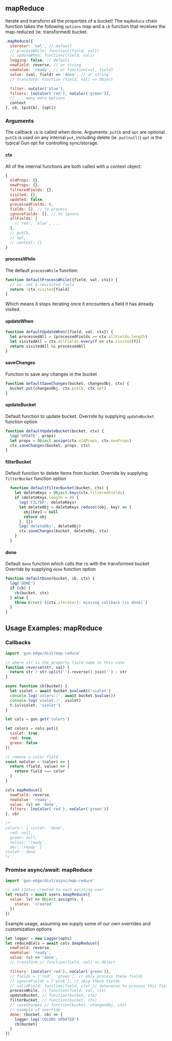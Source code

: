 ## mapReduce

Iterate and transform all the properties of a bucket!
The `mapReduce` chain function takes the following `options` map and a `cb` function
that receives the map-reduced (ie. transformed) bucket.

```js
.mapReduce({
  iterator: 'val', // default
  // processWhile: function({field, val})
  // updateWhen: function({field, val})
  logging: false, // default
  newField: reverse, // or string
  newValue: 'ready', // or function(val, field)
  value: (val, field) => 'done', // or string
  // transform: function (field, val) => Object

  filter: noColor('blue'),
  filters: [noColor('red'), noColor('green')],
  // ... many more options
  context
}, cb, [putCb], [opt])
```

### Arguments

The callback `cb` is called when done. Arguments: `putCb` and `opt`  are optional.
`putCb` is used on any internal `put`, including delete (ie. `put(null)`)
`opt` is the typical Gun opt for controlling sync/storage.

#### ctx

All of the internal functions are both called with a context object:

```js
{
  oldProps: {},
  newProps: {},
  filteredFields: {},
  visited: {},
  updated: false,
  processedFields: 0,
  fields: [], // to process
  ignoreFields: [], // to ignore
  allFields: [
    //'red', 'blue', ...
  ],
  // putCb,
  // opt,
  // context: {}
}
```

#### processWhile

The default `processWhile` function:

```js
function defaultProcessWhile({field, val, ctx}) {
  // ie. not a revisited field
  return !ctx.visited[field]
}
```

Which means it stops iterating once it encounters a field it has already visited.

#### updateWhen

```js
function defaultUpdateWhen({field, val, ctx}) {
  let processedAll = (processedFields >= ctx.allFields.length)
  let visitedAll = ctx.allFields.every(f => ctx.visited[f])
  return visitedAll && processedAll
}
```

#### saveChanges

Function to save any changes in the bucket

```js
function defaultSaveChanges(bucket, changesObj, ctx) {
  bucket.put(changesObj, ctx.putCb, ctx.opt)
}
```

#### updateBucket

Default function to update bucket.
Override by supplying `updateBucket` function option

```js
function defaultUpdateBucket(bucket, ctx) {
  log('UPDATE', props)
  let props = Object.assign(ctx.oldProps, ctx.newProps)
  ctx.saveChanges(bucket, props, ctx)
}
```

#### filterBucket

Default function to delete items from bucket.
Override by supplying `filterBucket` function option

```js
  function defaultFilterBucket(bucket, ctx) {
    let deleteKeys = Object.keys(ctx.filteredFields)
    if (deleteKeys.length > 0) {
      log('FILTER', deleteKeys)
      let deleteObj = deleteKeys.reduce((obj, key) => {
        obj[key] = null
        return obj
      }, {})
      log('deleteObj', deleteObj)
      ctx.saveChanges(bucket, deleteObj, ctx)
    }
  }
```

#### done

Default `done` function which calls the `cb` with the transformed bucket
Override by supplying `done` function option

```js
function defaultDone(bucket, cb, ctx) {
  log('DONE')
  if (cb) {
    cb(bucket, ctx)
  } else {
    throw Error(`${ctx.iterator}: missing callback (in done)`)
  }
}
```

## Usage Examples: mapReduce

### Callbacks

```js
import 'gun-edge/dist/map-reduce'

// where str is the property field name in this case
function reverse(str, val) {
  return str ? str.split('').reverse().join('') : str
}

async function cb(bucket) {
  let violet = await bucket.$valueAt('violet')
  console.log('colors::', await bucket.$value())
  console.log('violet::', violet)
  t.is(violet, 'violet')
}

let cols = gun.get('colors')

let colors = cols.put({
  violet: true,
  red: true,
  green: false
})

// remove a color field
const noColor = (color) => {
  return (field, value) => {
    return field === color
  }
}

cols.mapReduce({
  newField: reverse,
  newValue: 'ready',
  value: (v) => 'done',
  filters: [noColor('red'), noColor('green')]
}, cb)

/*
colors:: { violet: 'done',
  red: null,
  green: null,
  teloiv: 'ready',
  der: 'ready' }
violet:: done
*/
```

### Promise async/await: mapReduce

```js
import 'gun-edge/dist/async/map-reduce'

// add status created to each existing user
let result = await users.$mapReduce({
  value: (v) => Object.assign(v, {
    status: 'created'
  })
})
```

Example usage, assuming we supply some of our own overrides and customization options

```js
let logger = new Logger(opts)
let reducedCols = await cols.$mapReduce({
  newField: reverse,
  newValue: 'ready',
  value: (v) => 'done',
  // transform // function(field, val) => Object

  filters: [noColor('red'), noColor('green')],
  // fields = ['red', 'green'], // only process these fields
  // ignoreFields = ['pink'], // skip these fields
  // validField: function(field, ctx) // determine to process this field or not
  processWhile, // function(field, val, ctx)
  updateBucket, // function(bucket, ctx)
  filterBucket, // function(bucket, ctx)
  // saveChanges // function(bucket, changesObj, ctx)
  // example of override
  done: (bucket, cb) => {
    logger.log('COLORS UPDATED')
    cb(bucket)
  }
})
```